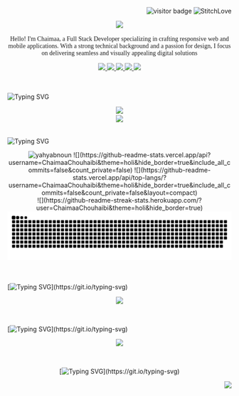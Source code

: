 <p align="right">
  <img src="https://visitor-badge.laobi.icu/badge?page_id=ChaimaaChouhaibi.ChaimaaChouhaibi" alt="visitor badge" />
  <img src="https://cdn3.emoji.gg/emojis/20949-stitchlove.png" width="44px" height="44px"  alt="StitchLove">
</p>


<div align="center">
  
  <img src="https://readme-typing-svg.herokuapp.com?font=Playfair+Display&weight=500&color=213555&size=24&center=true&vCenter=true&lines=Hi+!,+I'm+Chaimaa+Chouhaibi;I'm+a+Web+Developer;I'm+a+Mobile+App+Developer;Glad+to+have+you+here+!" />
</div>

<p align="center" style="font-family: 'Times New Roman', Times, serif;">
  Hello! I'm Chaimaa, a Full Stack Developer specializing in crafting responsive web and mobile applications. With a strong technical background and a passion for design, I focus on delivering seamless and visually appealing digital solutions</p>
  
<div align="center">
   <a href="https://www.linkedin.com/in/chaimaa-chouhaibi-40712030a/" >
    <img src="https://img.shields.io/badge/LinkedIn-%230077B5.svg?logo=linkedin&logoColor=white" target="_black"  />
  </a>
  <a href="https://discord.gg/chaimaachouhaibi">
    <img src="https://img.shields.io/badge/Discord-%237289DA.svg?logo=discord&logoColor=white" />
  </a>
   <a href="mailto:chaimaachouhaibi@gmail.com">
    <img src="https://img.shields.io/badge/Email-%23D14836.svg?logo=gmail&logoColor=white" />
  </a>
   <a href="https://web.facebook.com/chaimaa.ell.3511?locale=fr_FR">
    <img src="https://img.shields.io/badge/Facebook-%231877F2.svg?logo=Facebook&logoColor=white" />
  </a>
  <a href="https://www.instagram.com/chaimaa_chouhaibi/">
    <img src="https://img.shields.io/badge/Instagram-%23E4405F.svg?logo=Instagram&logoColor=white" />
  </a>
</div>

<br>
<br>

![Typing SVG](https://readme-typing-svg.herokuapp.com?font=Times+New+Roman&weight=600&size=23&duration=4000&pause=1000&color=000000&repeat=false&width=435&lines=Technologies+and+Tools+I+use+%F0%9F%92%BB+%3A)

<div align="center">
  <img src="https://skillicons.dev/icons?i=html,css,js,react,vite,vue,bootstrap,tailwindcss,nextjs,laravel,mysql,php" /><br>
  <img src="https://skillicons.dev/icons?i=vscode,androidstudio,postman,git,github,notion,figma" /><br>
</div><br>


![Typing SVG](https://readme-typing-svg.herokuapp.com?font=Times+New+Roman&weight=600&size=23&duration=4000&pause=1000&color=000000&repeat=false&width=435&lines=GitHub+Stats+📈+:)

<div align="center">
  <span><img  src="https://github-readme-stats.vercel.app/api/top-langs?username=yahyabnoun&show_icons=true&locale=en&layout=compact" alt="yahyabnoun" />
![](https://github-readme-stats.vercel.app/api?username=ChaimaaChouhaibi&theme=holi&hide_border=true&include_all_commits=false&count_private=false)
![](https://github-readme-stats.vercel.app/api/top-langs/?username=ChaimaaChouhaibi&theme=holi&hide_border=true&include_all_commits=false&count_private=false&layout=compact)<br/>
![](https://github-readme-streak-stats.herokuapp.com/?user=ChaimaaChouhaibi&theme=holi&hide_border=true)
</div>

<div align="center">
<img alt="snake eating my contributions" src="https://raw.githubusercontent.com/Elanza-48/Elanza-48/main/resources/img/github-contribution-grid-snake.svg" />
</div>
<br><br>

[![Typing SVG](https://readme-typing-svg.herokuapp.com?font=Times+New+Roman&size=23&duration=4000&pause=1000&color=000000&repeat=false&width=435&lines=GitHub+Trophies+🏆+:)](https://git.io/typing-svg)
<div align="center">
  
![](https://github-profile-trophy.vercel.app/?username=ChaimaaChouhaibi&theme=blue_navy&no-frame=false&no-bg=true&margin-w=4)
</div>
<br>

[![Typing SVG](https://readme-typing-svg.herokuapp.com?font=Times+New+Roman&size=23&duration=4000&pause=1000&color=000000&repeat=false&width=435&lines=Random+Dev+Quote+✍️+:)](https://git.io/typing-svg)

<div align="center">
  
![](https://quotes-github-readme.vercel.app/api?type=horizontal&theme=light)
</div>
<br>

<div align="center">
  
  [![Typing SVG](https://readme-typing-svg.herokuapp.com?font=Times+New+Roman&size=23&pause=1000&color=000000&width=435&center=true&vCenter=tru&lines=Thanks+For+Visiting+!++;Stay+tuned+for+more+updates.)](https://git.io/typing-svg)
  
</div>

<div align="right">
  
[![](https://visitcount.itsvg.in/api?id=ChaimaaChouhaibi&icon=7&color=1)](https://visitcount.itsvg.in)


</div>



